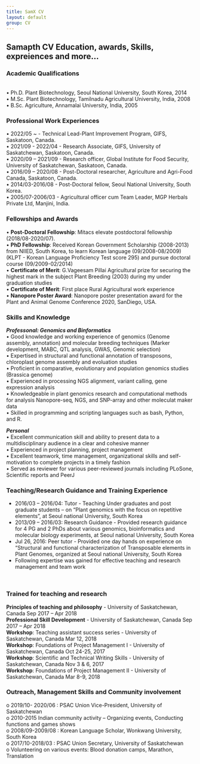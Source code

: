 ```yaml
---
title: SamX CV
layout: default
group: CV
---
```


## Samapth CV Education, awards, Skills, expreiences and more...

### Academic Qualifications
<br>
•	Ph.D. Plant Biotechnology, Seoul National University, South Korea, 2014  <br>
•	M.Sc. Plant Biotechnology, Tamilnadu Agricultural University, India, 2008  <br>
•	B.Sc. Agriculture, Annamalai University, India, 2005 <br>

### Professional Work Experiences	

•	2022/05 ~	- Technical Lead-Plant Improvement Program, GIFS, Saskatoon, Canada.  <br>
•	2021/09 - 2022/04 - Research Associate, GIFS, University of Saskatchewan, Saskatoon, Canada.  <br>
•	2020/09 – 2021/09 - Research officer, Global Institute for Food Security, University of Saskatchewan, Saskatoon, Canada.  <br>
•	2016/09 – 2020/08 - Post-Doctoral researcher, Agriculture and Agri-Food Canada, Saskatoon, Canada.  <br>
•	2014/03-2016/08 - Post-Doctoral fellow, Seoul National University, South Korea.  <br>
•	2005/07-2006/03 - Agricultural officer cum Team Leader, MGP Herbals Private Ltd,  Manjini, India.  <br>

### Fellowships and Awards
•	**Post-Doctoral Fellowship**: Mitacs elevate postdoctoral fellowship (2018/08-2020/07).  <br>
•	**PhD Fellowship**: Received Korean Government Scholarship (2008-2013) from NIIED, South  Korea, to learn Korean language (09/2008-08/2009) (KLPT - Korean Language Proficiency Test score 295) and pursue doctoral course (09/2009-02/2014)   <br>
•	**Certificate of Merit**: G.Vageesam Pillai Agricultural prize for securing the highest mark in the subject Plant Breeding (2003) during my under graduation studies   <br>
•	**Certificate of Merit**: First place Rural Agricultural work experience   <br>
•	**Nanopore Poster Award**: Nanopore poster presentation award for the Plant and Animal Genome Conference 2020, SanDiego, USA.  <br>

### Skills and Knowledge 

***Professonal: Genomics and Binformatics***   <br>
•	Good knowledge and working experience of genomics (Genome assembly, annotation) and molecular breeding techniques (Marker development, MABC, QTL analysis, GWAS, Genomic selection)  <br>
•	Expertised in structural and functional annotation of transposons, chloroplast genome assembly and evoluation studies  <br>
•	Proficient in comparative, evolutionary and population genomics studies (Brassica genome)  <br>
•	Experienced in processing NGS alignment, variant calling, gene expression analysis  <br>
•	Knowledgeable in plant genomics research and computational methods for analysis Nanopore-seq, NGS, and SNP-array and other moleculat    maker data   <br>
•	Skilled in programming and scripting languages such as bash, Python, and R.  <br>

***Personal***   <br>
•	Excellent communication skill and ability to present data to a multidisciplinary audience in a clear and cohesive manner  <br>
•	Experienced in project planning, project management   <br>
•	Excellent teamwork, time management, organizational skills and self-motivation to complete projects in a timely fashion   <br>
•	Served as reviewer for various peer-reviewed journals including PLoSone, Scientific reports and PeerJ  <br>

### Teaching/Research Guidance and Training Experience 
-	2016/03 – 2016/04: Tutor - Teaching Under graduates and post graduate students – on  “Plant genomics with the focus on repetitive elements”, at Seoul national University, South Korea  <br>
-	2013/09 – 2016/03: Research Guidance - Provided research guidance for 4 PG and 2 PhDs about various genomics, bioinformatics and molecular biology experiments, at Seoul national University, South Korea  <br>
-	Jul 26, 2016: Peer tutor - Provided one day hands on experience on “Structural and functional characterization of  Transposable elements in Plant Genomes, organized at Seoul national University, South Korea  <br>
-	Following expertise was gained for effective teaching and research management and team work  <br>
<br>

### Trained for teaching and research
**Principles of teaching and philosophy** - University of Saskatchewan, Canada	Sep 2017 – Apr 2018  <br>
**Professional Skill Development** - University of Saskatchewan, Canada	Sep 2017 – Apr 2018  <br>
**Workshop**: Teaching assistant success series -	University of Saskatchewan, Canada	Mar 12, 2018  <br>
**Workshop**: Foundations of Project Management I - University of Saskatchewan, Canada	Oct 24-25, 2017  <br>
**Workshop**: Scientific and Technical Writing Skills -	University of Saskatchewan, Canada	Nov 3 & 6, 2017  <br>
**Workshop**: Foundations of Project Management II - University of Saskatchewan, Canada	Mar 8-9, 2018  <br>

### Outreach, Management Skills and Community involvement
o	2019/10- 2020/06 :  PSAC Union Vice-President, University of Saskatchewan  <br>
o	2010-2015 Indian community activity – Organizing events, Conducting functions and games shows  <br>
o	2008/09-2009/08	: Korean Language Scholar, Wonkwang University, South Korea  <br>
o	2017/10-2018/03 :  PSAC Union Secretary, University of Saskatchewan  <br>
o	Volunteering on various events: Blood donation camps, Marathon, Translation  <br>




